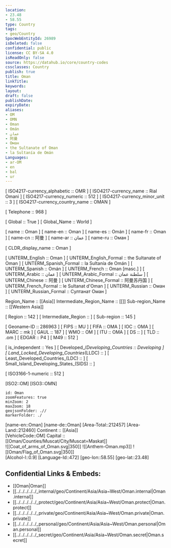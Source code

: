 ```yaml
---
location:
- 23.48
- 58.55
type: Country
tags:
- geo/Country
SpocWebEntityId: 26989
isDeleted: false
confidential: public
license: CC BY-SA 4.0
isReadOnly: false
source: https://datahub.io/core/country-codes
cssclasses: Country
publish: true
title: Oman
linkTitle: 
keywords: 
layout: 
draft: false
publishDate: 
expiryDate: 
aliases:
- OM
- OMN
- Oman
- Omán
- عمان
- 阿曼
- Оман
- the Sultanate of Oman
- la Sultanía de Omán
Languages:
- ar-OM
- en
- bal
- ur
---
```



[	ISO4217-currency_alphabetic	 :: OMR ] 
[	ISO4217-currency_name	 :: Rial Omani ] 
[	ISO4217-currency_numeric	 :: 512 ] 
[	ISO4217-currency_minor_unit	 :: 3 ] 
[	ISO4217-currency_country_name	 :: OMAN ] 

[	Telephone	 :: 968 ] 

[	Global	 :: True ] 
[	Global_Name	 :: World ] 

[	name	 :: Oman ] 
[	name-en	 :: Oman ] 
[	name-es	 :: Omán ] 
[	name-fr	 :: Oman ] 
[	name-cn	 :: 阿曼 ] 
[	name-ar	 :: عمان ] 
[	name-ru	 :: Оман ] 

[	CLDR_display_name	 :: Oman ] 

[	UNTERM_English	 :: Oman ] 
[	UNTERM_English_Formal	 :: the Sultanate of Oman ] 
[	UNTERM_Spanish_Formal	 :: la Sultanía de Omán ] 
[	UNTERM_Spanish	 :: Omán ] 
[	UNTERM_French	 :: Oman [masc.] ] 
[	UNTERM_Arabic	 :: عمان ] 
[	UNTERM_Arabic_Formal	 :: سلطنة عمان ] 
[	UNTERM_Chinese	 :: 阿曼 ] 
[	UNTERM_Chinese_Formal	 :: 阿曼苏丹国 ] 
[	UNTERM_French_Formal	 :: le Sultanat d'Oman ] 
[	UNTERM_Russian	 :: Оман ] 
[	UNTERM_Russian_Formal	 :: Султанат Оман ] 

Region_Name ::  [[Asia]] 
Intermediate_Region_Name ::  [[]] 
Sub-region_Name ::  [[Western Asia]] 

[	Region	 :: 142 ] 
[	Intermediate_Region	 ::  ] 
[	Sub-region	 :: 145 ] 

[	Geoname-ID	 :: 286963 ] 
[	FIPS	 :: MU ] 
[	FIFA	 :: OMA ] 
[	IOC	 :: OMA ] 
[	MARC	 :: mk ] 
[	GAUL	 :: 187 ] 
[	WMO	 :: OM ] 
[	ITU	 :: OMA ] 
[	DS	 ::  ] 
[	TLD	 :: .om ] 
[	EDGAR	 :: P4 ] 
[	M49	 :: 512 ] 

[	is_independent	 :: Yes ] 
[	Developed_/_Developing_Countries	 :: Developing ] 
[	Land_Locked_Developing_Countries_(LLDC)	 ::  ] 
[	Least_Developed_Countries_(LDC)	 ::  ] 
[	Small_Island_Developing_States_(SIDS)	 ::  ] 

[	ISO3166-1-numeric	 :: 512 ] 



[ISO2::OM] 
[ISO3::OMN] 
```leaflet
id: Oman
zoomFeatures: true 
minZoom: 2 
maxZoom: 18
geojsonFolder: .// 
markerFolder: ./
```

[name-en::Oman] 
[name-de::Oman] 
[Area-Total::212457] 
[Area-Land::212460] 
Continent :: [[Asia]]  
[VehicleCode::OM] 
Capital :: [[Oman/Counties/Muscat/City/Muscat=Maskat]]  
![[Coat_of_arms_of_Oman.svg|350]] 
![[Anthem-Oman.mp3]]
![[Oman/Flag_of_Oman.svg|350]]  
[Alcohol-l::0.9] 
[Language-Id::472] 
[geo-lon::58.55] 
[geo-lat::23.48] 



## Confidential Links & Embeds: 
- [[Oman|Oman]]  
- [[../../../../../_internal/geo/Continent/Asia/Asia~West/Oman.internal|Oman.internal]]  
- [[../../../../../_protect/geo/Continent/Asia/Asia~West/Oman.protect|Oman.protect]] 
- [[../../../../../_private/geo/Continent/Asia/Asia~West/Oman.private|Oman.private]] 
- [[../../../../../_personal/geo/Continent/Asia/Asia~West/Oman.personal|Oman.personal]] 
- [[../../../../../_secret/geo/Continent/Asia/Asia~West/Oman.secret|Oman.secret]] 

